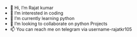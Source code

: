 - 👋 Hi, I’m Rajat kumar
- 👀 I’m interested in coding
- 🌱 I’m currently learning python
- 💞️ I’m looking to collaborate on python Projects 
- 📫 You can reach me on telegram via username-rajatkr105

<!---
rajatkr105/rajatkr105 is a ✨ special ✨ repository because its `README.md` (this file) appears on your GitHub profile.
You can click the Preview link to take a look at your changes.
--->

